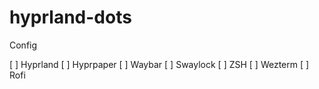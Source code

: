# hyprland-dots
Config

[ ] Hyprland
[ ] Hyprpaper
[ ] Waybar
[ ] Swaylock
[ ] ZSH
[ ] Wezterm
[ ] Rofi
